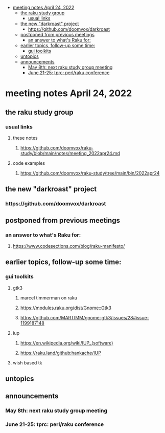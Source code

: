 - [meeting notes April 24, 2022](#org665530b)
  - [the raku study group](#orgd58901a)
    - [usual links](#orgd60a300)
  - [the new "darkroast" project](#org0c22beb)
    - [<https://github.com/doomvox/darkroast>](#org4b51947)
  - [postponed from previous meetings](#orgb6904cc)
    - [an answer to what's Raku for:](#orgb5d0433)
  - [earlier topics, follow-up some time:](#orga5ba062)
    - [gui toolkits](#org1a58d39)
  - [untopics](#org7832d1c)
  - [announcements](#org262caaf)
    - [May 8th: next raku study group meeting](#org1c26d2d)
    - [June 21-25: tprc: perl/raku conference](#orgf065548)


<a id="org665530b"></a>

# meeting notes April 24, 2022


<a id="orgd58901a"></a>

## the raku study group


<a id="orgd60a300"></a>

### usual links

1.  these notes

    1.  <https://github.com/doomvox/raku-study/blob/main/notes/meeting_2022apr24.md>

2.  code examples

    1.  <https://github.com/doomvox/raku-study/tree/main/bin/2022apr24>


<a id="org0c22beb"></a>

## the new "darkroast" project


<a id="org4b51947"></a>

### <https://github.com/doomvox/darkroast>


<a id="orgb6904cc"></a>

## postponed from previous meetings


<a id="orgb5d0433"></a>

### an answer to what's Raku for:

1.  <https://www.codesections.com/blog/raku-manifesto/>


<a id="orga5ba062"></a>

## earlier topics, follow-up some time:


<a id="org1a58d39"></a>

### gui toolkits

1.  gtk3

    1.  marcel timmerman on raku
    
    2.  <https://modules.raku.org/dist/Gnome::Gtk3>
    
    3.  <https://github.com/MARTIMM/gnome-gtk3/issues/28#issue-1199187148>

2.  iup

    1.  <https://en.wikipedia.org/wiki/IUP_(software)>
    
    2.  <https://raku.land/github:hankache/IUP>

3.  wish based tk


<a id="org7832d1c"></a>

## untopics


<a id="org262caaf"></a>

## announcements


<a id="org1c26d2d"></a>

### May 8th: next raku study group meeting


<a id="orgf065548"></a>

### June 21-25: tprc: perl/raku conference
